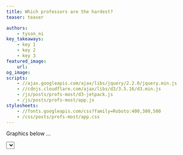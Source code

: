 ```yaml
---
title: Which professors are the hardest?
teaser: teaser

authors:
    - tyson_ni
key_takeaways:
    - key 1
    - key 2
    - key 3
featured_image:
    url:
og_image:
scripts:
    - //ajax.googleapis.com/ajax/libs/jquery/2.2.0/jquery.min.js
    - //cdnjs.cloudflare.com/ajax/libs/d3/3.5.16/d3.min.js
    - /js/posts/profs-most/d3-jetpack.js
    - /js/posts/profs-most/app.js
stylesheets:
    - //fonts.googleapis.com/css?family=Roboto:400,300,500
    - /css/posts/profs-most/app.css
---
```


Graphics below ...

<div id="pick-dpmt-container">
  <select id="pick-dpmt">
  </select>
</div>

<div id="viz">
</div>
